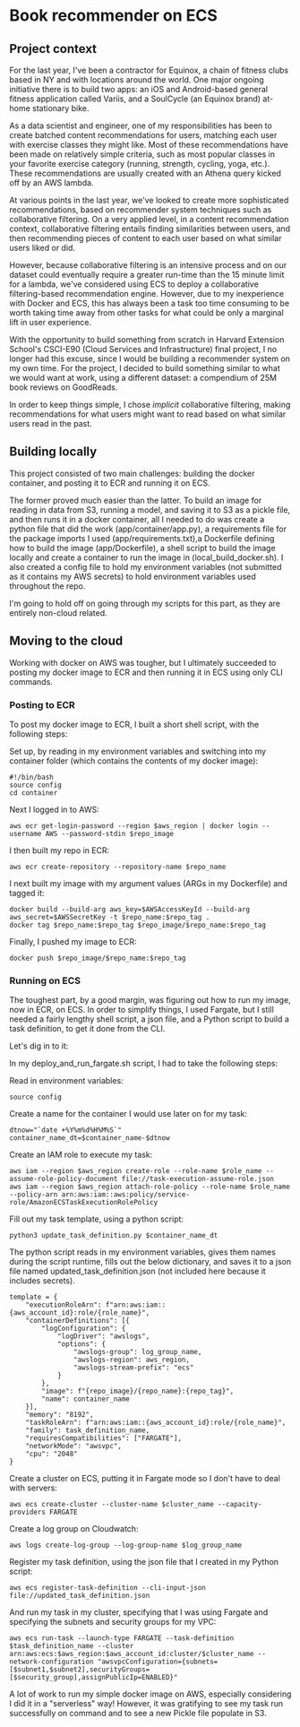 # Book recommender on ECS

## Project context

For the last year, I've been a contractor for Equinox, a chain of fitness clubs based in NY and with locations around the world. One major ongoing initiative there is to build two apps: an iOS and Android-based general fitness application called Variis, and a SoulCycle (an Equinox brand) at-home stationary bike. 

As a data scientist and engineer, one of my responsibilities has been to create batched content recommendations for users, matching each user with exercise classes they might like. Most of these recommendations have been made on relatively simple criteria, such as most popular classes in your favorite exercise category (running, strength, cycling, yoga, etc.). These recommendations are usually created with an Athena query kicked off by an AWS lambda.

At various points in the last year, we've looked to create more sophisticated recommendations, based on recommender system techniques such as collaborative filtering. On a very applied level, in a content recommendation context, collaborative filtering entails finding similarities between users, and then recommending pieces of content to each user based on what similar users liked or did.

However, because collaborative filtering is an intensive process and on our dataset could eventually require a greater run-time than the 15 minute limit for a lambda, we've considered using ECS to deploy a collaborative filtering-based recommendation engine. However, due to my inexperience with Docker and ECS, this has always been a task too time consuming to be worth taking time away from other tasks for what could be only a marginal lift in user experience.

With the opportunity to build something from scratch in Harvard Extension School's CSCI-E90 (Cloud Services and Infrastructure) final project, I no longer had this excuse, since I would be building a recommender system on my own time. For the project, I decided to build something similar to what we would want at work, using a different dataset: a compendium of 25M book reviews on GoodReads.

In order to keep things simple, I chose *implicit* collaborative filtering, making recommendations for what users might want to read based on what similar users read in the past.

## Building locally

This project consisted of two main challenges: building the docker container, and posting it to ECR and running it on ECS. 

The former proved much easier than the latter. To build an image for reading in data from S3, running a model, and saving it to S3 as a pickle file, and then runs it in a docker container, all I needed to do was create a python file that did the work (app/container/app.py), a requirements file for the package imports I used (app/requirements.txt),a Dockerfile defining how to build the image (app/Dockerfile), a shell script to build the image locally and create a container to run the image in (local_build_docker.sh). I also created a config file to hold my environment variables (not submitted as it contains my AWS secrets) to hold environment variables used throughout the repo.

I'm going to hold off on going through my scripts for this part, as they are entirely non-cloud related.

## Moving to the cloud

Working with docker on AWS was tougher, but I ultimately succeeded to posting my docker image to ECR and then running it in ECS using only CLI commands.

### Posting to ECR

To post my docker image to ECR, I built a short shell script, with the following steps:

Set up, by reading in my environment variables and switching into my container folder (which contains the contents of my docker image):

    #!/bin/bash
    source config
    cd container

Next I logged in to AWS:

    aws ecr get-login-password --region $aws_region | docker login --username AWS --password-stdin $repo_image

I then built my repo in ECR:
    
    aws ecr create-repository --repository-name $repo_name

I next built my image with my argument values (ARGs in my Dockerfile) and tagged it:

    docker build --build-arg aws_key=$AWSAccessKeyId --build-arg aws_secret=$AWSSecretKey -t $repo_name:$repo_tag .
    docker tag $repo_name:$repo_tag $repo_image/$repo_name:$repo_tag

Finally, I pushed my image to ECR:
    
    docker push $repo_image/$repo_name:$repo_tag

### Running on ECS

The toughest part, by a good margin, was figuring out how to run my image, now in ECR, on ECS. In order to simplify things, I used Fargate, but I still needed a fairly lengthy shell script, a json file, and a Python script to build a task definition, to get it done from the CLI.

Let's dig in to it:

In my deploy_and_run_fargate.sh script, I had to take the following steps:

Read in environment variables:
    
    source config

Create a name for the container I would use later on for my task:

    dtnow="`date +%Y%m%d%H%M%S`"
    container_name_dt=$container_name-$dtnow

Create an IAM role to execute my task:

    aws iam --region $aws_region create-role --role-name $role_name --assume-role-policy-document file://task-execution-assume-role.json
    aws iam --region $aws_region attach-role-policy --role-name $role_name --policy-arn arn:aws:iam::aws:policy/service-role/AmazonECSTaskExecutionRolePolicy

Fill out my task template, using a python script:
    
    python3 update_task_definition.py $container_name_dt

The python script reads in my environment variables, gives them names during the script runtime, fills out the below dictionary, and saves it to a json file named updated_task_definition.json (not included here because it includes secrets).

    template = {
        "executionRoleArn": f"arn:aws:iam::{aws_account_id}:role/{role_name}",
        "containerDefinitions": [{
            "logConfiguration": {
                "logDriver": "awslogs",
                "options": {
                    "awslogs-group": log_group_name,
                    "awslogs-region": aws_region,
                    "awslogs-stream-prefix": "ecs"
                }
            },
            "image": f"{repo_image}/{repo_name}:{repo_tag}",
            "name": container_name
        }],
        "memory": "8192",
        "taskRoleArn": f"arn:aws:iam::{aws_account_id}:role/{role_name}",
        "family": task_definition_name,
        "requiresCompatibilities": ["FARGATE"],
        "networkMode": "awsvpc",
        "cpu": "2048"
    }

Create a cluster on ECS, putting it in Fargate mode so I don't have to deal with servers:
    
    aws ecs create-cluster --cluster-name $cluster_name --capacity-providers FARGATE 

Create a log group on Cloudwatch:

    aws logs create-log-group --log-group-name $log_group_name

Register my task definition, using the json file that I created in my Python script:

    aws ecs register-task-definition --cli-input-json file://updated_task_definition.json

And run my task in my cluster, specifying that I was using Fargate and specifying the subnets and security groups for my VPC:

    aws ecs run-task --launch-type FARGATE --task-definition $task_definition_name --cluster arn:aws:ecs:$aws_region:$aws_account_id:cluster/$cluster_name --network-configuration "awsvpcConfiguration={subnets=[$subnet1,$subnet2],securityGroups=[$security_group],assignPublicIp=ENABLED}"

A lot of work to run my simple docker image on AWS, especially considering I did it in a "serverless" way! However, it was gratifying to see my task run successfully on command and to see a new Pickle file populate in S3.